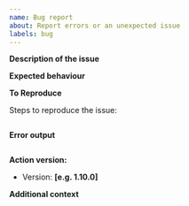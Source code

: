 ```yaml
---
name: Bug report
about: Report errors or an unexpected issue
labels: bug
---
```


**Description of the issue**

<!-- A clear and concise description of what the bug is. -->

**Expected behaviour**

<!-- A clear and concise description of what you expected to happen. -->

**To Reproduce**

Steps to reproduce the issue:

```yaml

```

**Error output**

<!-- Capture any error messages and or run output. -->

```text

```

**Action version:**

- Version: **[e.g. 1.10.0]**

**Additional context**

<!-- Add any other context about the problem here. -->
